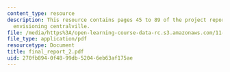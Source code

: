 ```yaml
---
content_type: resource
description: This resource contains pages 45 to 89 of the project report based on
  envisioning centralville.
file: /media/https%3A/open-learning-course-data-rc.s3.amazonaws.com/11-360-community-growth-and-land-use-planning-fall-2005/270fb8940f4899db52046eb63af175ae_final_report_2.pdf
file_type: application/pdf
resourcetype: Document
title: final_report_2.pdf
uid: 270fb894-0f48-99db-5204-6eb63af175ae
---
```

